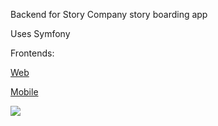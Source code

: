 Backend for Story Company story boarding app

Uses Symfony

Frontends:

<a href="https://github.com/Sir-Kyle-Richardson/StoryCompanionWeb">Web</a>

<a href="https://github.com/Sir-Kyle-Richardson/StoryCompanionMobile">Mobile</a>

<p>
    <img src="https://imgur.com/kXCrnH2.png">
</p>
